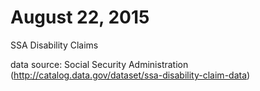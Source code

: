 # August 22, 2015

SSA Disability Claims 

data source: Social Security Administration
(http://catalog.data.gov/dataset/ssa-disability-claim-data)




